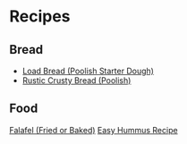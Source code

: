 # Recipes
## Bread
- [Load Bread (Poolish Starter Dough)](https://ah-jia.github.io/recipe-loaf-bread-poolish-starter-dough)
- [Rustic Crusty Bread (Poolish)](https://ah-jia.github.io/recipe-rustic-crusty-bread-poolish)

## Food
[Falafel (Fried or Baked)](https://ah-jia.github.io/recipe-falafel-fried-or-baked)
[Easy Hummus Recipe](https://ah-jia.github.io/recipe-easy-hummus-recipe)
